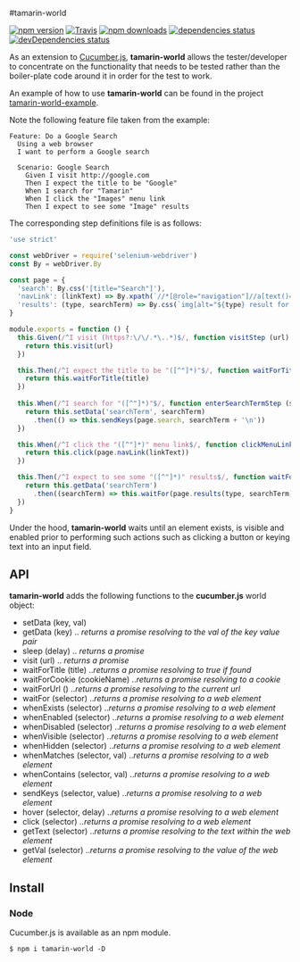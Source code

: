 #tamarin-world

<p align="left">
  <a href="https://www.npmjs.com/package/tamarin-world"><img src="https://img.shields.io/npm/v/tamarin-world.svg" alt="npm version"></a>
  <a href="https://travis-ci.org/ajaxscape/tamarin-world"><img src="https://img.shields.io/travis/ajaxscape/tamarin-world/master.svg" alt="Travis"></a>
  <a href="https://www.npmjs.com/package/tamarin-world"><img src="https://img.shields.io/npm/dm/tamarin-world.svg" alt="npm downloads"></a>
  <a href="https://david-dm.org/ajaxscape/tamarin-world"><img src="https://david-dm.org/ajaxscape/tamarin-world/status.svg" alt="dependencies status"></a>
  <a href="https://david-dm.org/ajaxscape/tamarin-world"><img src="https://david-dm.org/ajaxscape/tamarin-world/dev-status.svg" alt="devDependencies status"></a>
</p>

As an extension to [Cucumber.js](https://www.npmjs.com/package/cucumber), __tamarin-world__ allows the tester/developer to concentrate on the functionality that needs to be tested rather than the boiler-plate code around it in order for the test to work.

An example of how to use __tamarin-world__ can be found in the project [tamarin-world-example](https://github.com/ajaxscape/tamarin-world-example).

Note the following feature file taken from the example:

```gherkin
Feature: Do a Google Search
  Using a web browser
  I want to perform a Google search

  Scenario: Google Search
    Given I visit http://google.com
    Then I expect the title to be "Google"
    When I search for "Tamarin"
    When I click the "Images" menu link
    Then I expect to see some "Image" results
```

The corresponding step definitions file is as follows:

```javascript
'use strict'

const webDriver = require('selenium-webdriver')
const By = webDriver.By

const page = {
  'search': By.css('[title="Search"]'),
  'navLink': (linkText) => By.xpath(`//*[@role="navigation"]//a[text()="${linkText}"]`),
  'results': (type, searchTerm) => By.css(`img[alt="${type} result for ${searchTerm}"]`)
}

module.exports = function () {
  this.Given(/^I visit (https?:\/\/.*\..*)$/, function visitStep (url) {
    return this.visit(url)
  })

  this.Then(/^I expect the title to be "([^"]*)"$/, function waitForTitleStep (title) {
    return this.waitForTitle(title)
  })
  
  this.When(/^I search for "([^"]*)"$/, function enterSearchTermStep (searchTerm) {
    return this.setData('searchTerm', searchTerm)
      .then(() => this.sendKeys(page.search, searchTerm + '\n'))
  })

  this.When(/^I click the "([^"]*)" menu link$/, function clickMenuLinkStep (linkText) {
    return this.click(page.navLink(linkText))
  })

  this.Then(/^I expect to see some "([^"]*)" results$/, function waitForResultsStep (type) {
    return this.getData('searchTerm')
      .then((searchTerm) => this.waitFor(page.results(type, searchTerm)))
  })
}
```

Under the hood, __tamarin-world__ waits until an element exists, is visible and enabled prior to performing such actions such as clicking a button or keying text into an input field.

## API
__tamarin-world__ adds the following functions to the __cucumber.js__ world object:
* setData (key, val)
* getData (key) .. _returns a promise resolving to the val of the key value pair_
* sleep (delay) .. _returns a promise_
* visit (url) .. _returns a promise_
* waitForTitle (title) .._returns a promise resolving to true if found_
* waitForCookie (cookieName) .._returns a promise resolving to a cookie_
* waitForUrl () .._returns a promise resolving to the current url_
* waitFor (selector) .._returns a promise resolving to a web element_
* whenExists (selector) .._returns a promise resolving to a web element_
* whenEnabled (selector) .._returns a promise resolving to a web element_
* whenDisabled (selector) .._returns a promise resolving to a web element_
* whenVisible (selector) .._returns a promise resolving to a web element_
* whenHidden (selector) .._returns a promise resolving to a web element_
* whenMatches (selector, val) .._returns a promise resolving to a web element_
* whenContains (selector, val) .._returns a promise resolving to a web element_
* sendKeys (selector, value) .._returns a promise resolving to a web element_
* hover (selector, delay) .._returns a promise resolving to a web element_
* click (selector) .._returns a promise resolving to a web element_
* getText (selector) .._returns a promise resolving to the text within the web element_
* getVal (selector) .._returns a promise resolving to the value of the web element_

## Install

### Node

Cucumber.js is available as an npm module.

``` shell
$ npm i tamarin-world -D
```